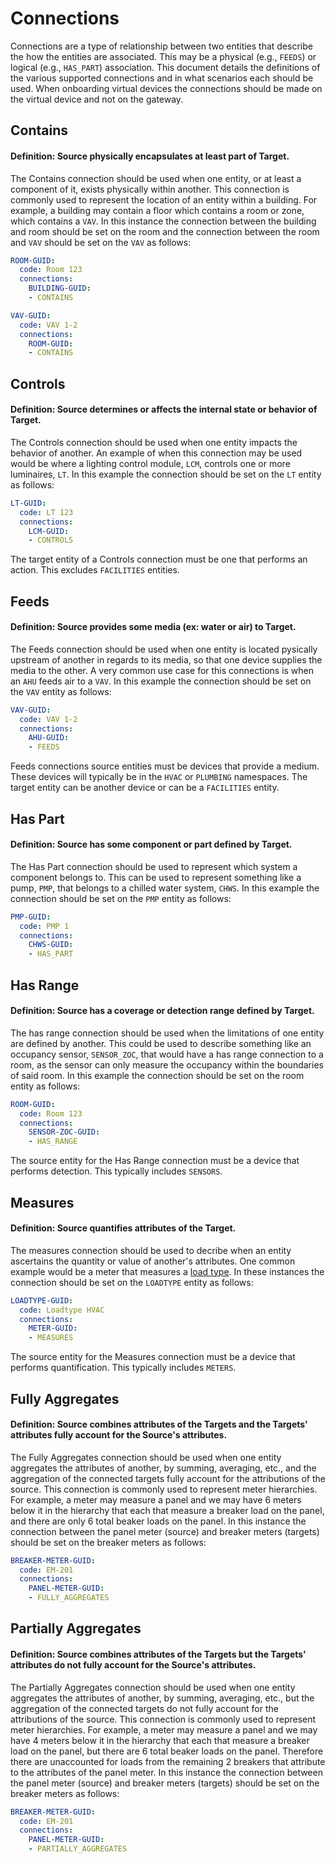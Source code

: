 # Connections

Connections are a type of relationship between two entities that describe
the how the entities are associated. This may be a physical (e.g., `FEEDS`)
or logical (e.g., `HAS_PART`) association. This document details the definitions
of the various supported connections and in what scenarios each should be used.
When onboarding virtual devices the connections should be made on the virtual
device and not on the gateway.

## Contains

#### Definition: Source physically encapsulates at least part of Target.

The Contains connection should be used when one entity, or at least a component of it,
exists physically within another. This connection is commonly used to represent the
location of an entity within a building. For example, a building may contain a floor
which contains a room or zone, which contains a `VAV`. In this instance the connection
between the building and room should be set on the room and the connection between the
room and `VAV` should be set on the `VAV` as follows:

``` yaml
ROOM-GUID:
  code: Room 123
  connections:
    BUILDING-GUID:
    - CONTAINS
```
``` yaml
VAV-GUID:
  code: VAV 1-2
  connections:
    ROOM-GUID:
    - CONTAINS
```

## Controls

#### Definition: Source determines or affects the internal state or behavior of Target.

The Controls connection should be used when one entity impacts the behavior of another.
An example of when this connection may be used would be where a lighting control
module, `LCM`, controls one or more luminaires, `LT`. In this example the connection should
be set on the `LT` entity as follows:

``` yaml
LT-GUID:
  code: LT 123
  connections:
    LCM-GUID:
    - CONTROLS
```

The target entity of a Controls connection must be one that performs an action. This
excludes `FACILITIES` entities.

## Feeds

#### Definition: Source provides some media (ex: water or air) to Target.

The Feeds connection should be used when one entity is located pysically upstream of
another in regards to its media, so that one device supplies the media to the other.
A very common use case for this connections is when an `AHU` feeds air to a `VAV`.
In this example the connection should be set on the `VAV` entity as follows:

``` yaml
VAV-GUID:
  code: VAV 1-2
  connections:
    AHU-GUID:
    - FEEDS
```

Feeds connections source entities must be devices that provide a medium. These devices
will typically be in the `HVAC` or `PLUMBING` namespaces. The target entity can be
another device or can be a `FACILITIES` entity.

## Has Part

#### Definition: Source has some component or part defined by Target.

The Has Part connection should be used to represent which system a component belongs to.
This can be used to represent something like a pump, `PMP`, that belongs to a chilled
water system, `CHWS`. In this example the connection should be set on the `PMP` entity as follows:

``` yaml
PMP-GUID:
  code: PMP 1
  connections:
    CHWS-GUID:
    - HAS_PART
```

## Has Range

#### Definition: Source has a coverage or detection range defined by Target.

The has range connection should be used when the limitations of one entity are defined by another.
This could be used to describe something like an occupancy sensor, `SENSOR_ZOC`, that would have
a has range connection to a room, as the sensor can only measure the occupancy within the
boundaries of said room. In this example the connection should be set on the room entity as follows:

``` yaml
ROOM-GUID:
  code: Room 123
  connections:
    SENSOR-ZOC-GUID:
    - HAS_RANGE
```

The source entity for the Has Range connection must be a device that performs detection.
This typically includes `SENSORS`.

## Measures

#### Definition: Source quantifies attributes of the Target.

The measures connection should be used to decribe when an entity ascertains the
quantity or value of another's attributes. One common example would be a meter that measures a
[load type](https://github.com/google/digitalbuildings/blob/master/ontology/yaml/resources/METERS/entity_types/LOADTYPES.yaml).
In these instances the connection should be set on the `LOADTYPE` entity as follows:

``` yaml
LOADTYPE-GUID:
  code: Loadtype HVAC
  connections:
    METER-GUID:
    - MEASURES
```

The source entity for the Measures connection must be a device that performs quantification.
This typically includes `METERS`.

## Fully Aggregates

#### Definition: Source combines attributes of the Targets and the Targets' attributes fully account for the Source's attributes.

The Fully Aggregates connection should be used when one entity aggregates the attributes of another,
by summing, averaging, etc., and the aggregation of the connected targets fully account for the 
attributions of the source. This connection is commonly used to represent meter hierarchies. 
For example, a meter may measure a panel and we may have 6 meters below it in the hierarchy that each 
that measure a breaker load on the panel, and there are only 6 total beaker loads on the panel. 
In this instance the connection between the panel meter (source) and breaker meters (targets) 
should be set on the breaker meters as follows:

``` yaml
BREAKER-METER-GUID:
  code: EM-201
  connections:
    PANEL-METER-GUID:
    - FULLY_AGGREGATES
```

## Partially Aggregates

#### Definition: Source combines attributes of the Targets but the Targets' attributes do not fully account for the Source's attributes.

The Partially Aggregates connection should be used when one entity aggregates the attributes of another,
by summing, averaging, etc., but the aggregation of the connected targets do not fully account for the 
attributions of the source. This connection is commonly used to represent meter hierarchies. 
For example, a meter may measure a panel and we may have 4 meters below it in the hierarchy that each 
that measure a breaker load on the panel, but there are 6 total beaker loads on the panel. Therefore
there are unaccounted for loads from the remaining 2 breakers that attribute to the attributes of 
the panel meter. In this instance the connection between the panel meter (source) and breaker 
meters (targets) should be set on the breaker meters as follows:

``` yaml
BREAKER-METER-GUID:
  code: EM-201
  connections:
    PANEL-METER-GUID:
    - PARTIALLY_AGGREGATES
```
